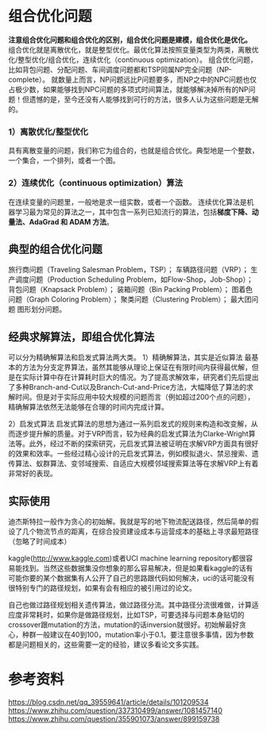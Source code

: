 # 组合优化问题
**注意组合优化问题和组合优化的区别，组合优化问题是建模，组合优化是优化。**
组合优化就是离散优化，就是整型优化。最优化算法按照变量类型为两类，离散优化/整型优化/组合优化，连续优化（continuous optimization）。
组合优化问题，比如背包问题、分配问题、车间调度问题都和TSP同属NP完全问题（NP-complete）。
就数量上而言，NP问题远比P问题要多，而NP之中的NPC问题也仅占极少数，如果能够找到NPC问题的多项式时间算法，就能够解决掉所有的NP问题！但遗憾的是，至今还没有人能够找到可行的方法，很多人认为这些问题是无解的。

### 1）离散优化/整型优化
具有离散变量的问题，我们称它为组合的，也就是组合优化。典型地是一个整数，一个集合，一个排列，或者一个图。

### 2）连续优化（continuous optimization）算法
在连续变量的问题里，一般地是求一组实数，或者一个函数。
连续优化算法是机器学习最为常见的算法之一，其中包含一系列已知流行的算法，包括**梯度下降、动量法、AdaGrad 和 ADAM 方法**。


## 典型的组合优化问题
旅行商问题（Traveling Salesman Problem，TSP）；
车辆路径问题（VRP）；
生产调度问题（Production Scheduling Problem，如Flow-Shop，Job-Shop）；
背包问题（Knapsack Problem）；
装箱问题（Bin Packing Problem）；
图着色问题（Graph Coloring Problem）；
聚类问题（Clustering Problem）；
最大团问题
图形划分问题。

## 经典求解算法，即组合优化算法
可以分为精确解算法和启发式算法两大类。
1）精确解算法，其实是近似算法
最基本的方法为分支定界算法，虽然其能够从理论上保证在有限时间内获得最优解，但是在实际计算中存在计算耗时巨大的情况。为了提高求解效率，研究者们先后提出了多种Branch-and-Cut以及Branch-Cut-and-Price方法，大幅降低了算法的求解时间。但是对于实际应用中较大规模的问题而言（例如超过200个点的问题），精确解算法依然无法能够在合理的时间内完成计算。

2）启发式算法
启发式算法的思想为通过一系列启发式的规则来构造和改变解，从而逐步提升解的质量。对于VRP而言，较为经典的启发式算法为Clarke-Wright算法等。此外，经过不断的探索研究，元启发式算法被证明在求解VRP方面具有很好的效果和效率。一些经过精心设计的元启发式算法，例如模拟退火、禁忌搜索、遗传算法、蚁群算法、变邻域搜索、自适应大规模邻域搜索算法等在求解VRP上有着非常好的表现。


## 实际使用
迪杰斯特拉一般作为贪心的初始解。我就是写的地下物流配送路径，然后简单的假设了几个物流节点的距离，在综合投资建设成本与运营成本的基础上寻求最短路径（忽略了时间成本）

kaggle(http://www.kaggle.com)或者UCI machine learning repository都很容易能找到。当然这些数据集没你想象的那么容易解决，但是如果看kaggle的话有可能你要的某个数据集有人公开了自己的思路跟代码如何解决，uci的话可能没有很特别专门的路径规划，如果有会有相应的被引用过的论文。


自己也做过路径规划相关遗传算法，做过路径分流。其中路径分流很难做，计算适应度非常耗时，如果你是做路径规划，比如TSP，可要选择与问题本身贴切的crossover跟mutation的方法，mutation的话inversion就很好。初始解最好贪心，种群一般建议在40到100，mutation率小于0.1。要注意很多事情，因为参数都是问题相关的，这些需要一定的经验，建议多看论文多实践。


# 参考资料
https://blog.csdn.net/qq_39559641/article/details/101209534
https://www.zhihu.com/question/337310499/answer/1081457140
https://www.zhihu.com/question/355901073/answer/899159738
